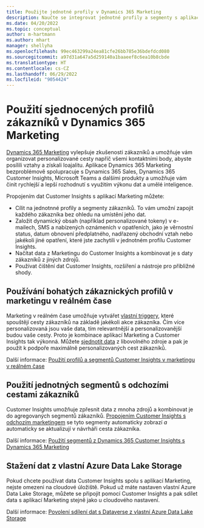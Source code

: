 ```yaml
---
title: Použijte jednotné profily v Dynamics 365 Marketing
description: Naučte se integrovat jednotné profily a segmenty s aplikací Dynamics 365 Marketing.
ms.date: 04/20/2022
ms.topic: conceptual
author: m-hartmann
ms.author: mhart
manager: shellyha
ms.openlocfilehash: 99ec463299a24ea81cfe26bb785e36bdefdcd080
ms.sourcegitcommit: a97d31a647a5d259140a1baaeef8c6ea10b8cbde
ms.translationtype: HT
ms.contentlocale: cs-CZ
ms.lasthandoff: 06/29/2022
ms.locfileid: "9054424"
---
```

# <a name="use-unified-customer-profiles-in-dynamics-365-marketing"></a>Použití sjednocených profilů zákazníků v Dynamics 365 Marketing

[Dynamics 365 Marketing](/dynamics365/marketing/overview) vylepšuje zkušenosti zákazníků a umožňuje vám organizovat personalizované cesty napříč všemi kontaktními body, abyste posílili vztahy a získali loajalitu. Aplikace Dynamics 365 Marketing bezproblémově spolupracuje s Dynamics 365 Sales, Dynamics 365 Customer Insights, Microsoft Teams a dalšími produkty a umožňuje vám činit rychlejší a lepší rozhodnutí s využitím výkonu dat a umělé inteligence.

Propojením dat Customer Insights s aplikací Marketing můžete:

- Cílit na jednotnné profily a segmenty zákazníků. To vám umožní zapojit každého zákazníka bez ohledu na umístění jeho dat.
- Založit dynamický obsah (například personalizované tokeny) v e-mailech, SMS a nabízených oznámeních v opatřeních, jako je věrnostní status, datum obnovení předplatného, nadřazený obchodní vztah nebo jakékoli jiné opatření, které jste zachytili v jednotném profilu Customer Insights.
- Načítat data z Marketingu do Customer Insights a kombinovat je s daty zákazníků z jiných zdrojů.
- Používat čištění dat Customer Insights, rozšíření a nástroje pro přibližné shody.

## <a name="use-rich-customer-profiles-in-real-time-marketing"></a>Používání bohatých zákaznických profilů v marketingu v reálném čase

Marketing v reálném čase umožňuje vytvářet [vlastní triggery](/dynamics365/marketing/real-time-marketing-custom-triggers), které spouštějí cesty zákazníků na základě jakékoli akce zákazníka. Čím více personalizovaná jsou vaše data, tím relevantnější a personalizovanější budou vaše cesty. Proto je kombinace aplikací Marketing a Customer Insights tak výkonná. Můžete [sjednotit data](data-unification.md) z libovolného zdroje a pak je použít k podpoře maximálně personalizovaných cest zákazníků.

Další informace: [Použití profilů a segmentů Customer Insights v marketingu v reálném čase](/dynamics365/marketing/real-time-marketing-ci-profile)

## <a name="use-unified-segments-with-outbound-customer-journeys"></a>Použití jednotných segmentů s odchozími cestami zákazníků

Customer Insights umožňuje zpřesnit data z mnoha zdrojů a kombinovat je do agregovaných segmentů zákazníků. [Propojením Customer Insights s odchozím marketingem](export-dynamics365-marketing.md) se tyto segmenty automaticky zobrazí *a* automaticky se aktualizují v návrháři cesta zákazníka.

Další informace: [Použití segmentů z Dynamics 365 Customer Insights s Dynamics 365 Marketing](/dynamics365/marketing/customer-insights-segments)

## <a name="pull-data-from-your-own-azure-data-lake-storage"></a>Stažení dat z vlastní Azure Data Lake Storage

Pokud chcete používat data Customer Insights spolu s aplikací Marketing, nejste omezeni na cloudové úložiště. Pokud už máte nastaven vlastní Azure Data Lake Storage, můžete se připojit pomocí Customer Insights a pak sdílet data s aplikací Marketing stejně jako u cloudového nastavení.

Další informace: [Povolení sdílení dat s Dataverse z vlastní Azure Data Lake Storage](customer-insights-dataverse.md#enable-data-sharing-with-dataverse-from-your-own-azure-data-lake-storage-preview)
